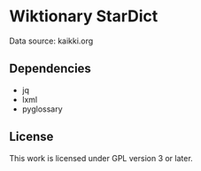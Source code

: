 # Wiktionary StarDict

Data source: kaikki.org

## Dependencies
- jq
- lxml
- pyglossary

## License

This work is licensed under GPL version 3 or later.
